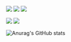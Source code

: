 <p align="">
  <img src="https://img.shields.io/badge/TypeScript-3178C6?style=flat-square&logo=TypeScript&logoColor=white"/>
  <img src="https://img.shields.io/badge/Node.js-339933?style=flat-square&logo=Node.js&logoColor=white"/>
  <img src="https://img.shields.io/badge/NestJS-E0234E?style=flat-square&logo=NestJS&logoColor=white"/>
</p>  

<p align="">
  <img src="https://img.shields.io/badge/MySQL-4479A1?style=flat-square&logo=MySQL&logoColor=white"/>
  <img src="https://img.shields.io/badge/Docker-3178C6?style=flat-square&logo=Docker&logoColor=white"/>
</p>

![Anurag's GitHub stats](https://github-readme-stats.vercel.app/api?username=luckyhyom&show_icons=true&theme=gruvbox_light)
